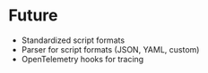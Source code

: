# Future

- Standardized script formats
- Parser for script formats (JSON, YAML, custom)
- OpenTelemetry hooks for tracing

